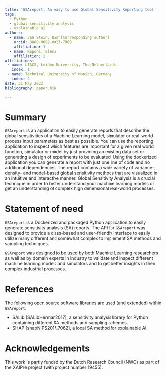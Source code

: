 ```yaml
---
title: 'GSAreport: An easy to use Global Sensitivity Reporting tool'
tags:
  - Python
  - global sensitivity analysis
  - explainable ai
authors:
  - name: van Stein, Bas^[Corresponding author]
    orcid: 0000-0002-0013-7969
    affiliation: 1
  - name: Raponi, Elena
    affiliation: 2
affiliations:
 - name: LIACS, Leiden University, The Netherlands
   index: 1
 - name: Technical University of Munich, Germany
   index: 2
date: 31 May 2022
bibliography: paper.bib

---
```


# Summary

`GSAreport` is an application to easily generate reports that describe the global sensitivities of a Machine Learning model, simulator or real-world process input parameters as best as possible. 
You can use the reporting application to inspect which features are important for a given real world function, simulator or model by just providing an existing data set or generating a design of experiments to be evaluated. Using the dockerized application you can generate a report with just one line of code and no additional dependencies. The report contains a wide variety of variance-, density- and model-based global sensitivity methods that are visualized in an intuitive and interactive manner.
Global Sensitivity Analysis is a crucial technique in order to better understand your machine learning models or get an understanding of complex high dimensional real-world processes.

# Statement of need

`GSAreport` is a Dockerized and packaged Python application to easily generate sensitivity analysis (SA) reports.
The API for `GSAreport` was designed to provide a class-based and user-friendly interface to easily utilize many different
and somewhat complex to implement SA methods and sampling techniques.

`GSAreport` was designed to be used by both Machine Learning researchers as well as by domain experts in industry to validate
and inspect different machine learning models and simulators and to get better insights in their complex industrial processes.

# References

The following open source software libraries are used (and extended) within `GSAreport`.

- SALib [SALibHerman2017], a sensitivity analysis library for Python containing different SA methods and sampling schemes.  
- SHAP [shapNIPS2017_7062], a local SA method for explainable AI.

# Acknowledgements

This work is partly funded by the Dutch Research Council (NWO) as part of the XAIPre project (with project number 19455).

